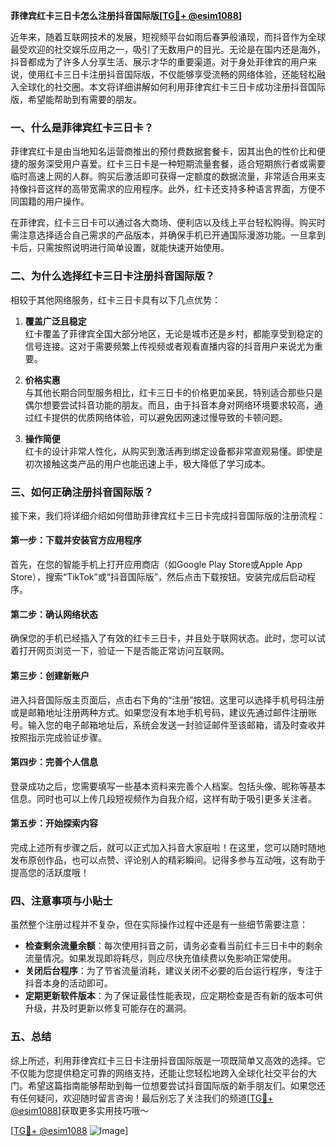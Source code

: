**菲律宾红卡三日卡怎么注册抖音国际版[[TG💪+ @esim1088](https://t.me/s/esim1088)]**

近年来，随着互联网技术的发展，短视频平台如雨后春笋般涌现，而抖音作为全球最受欢迎的社交娱乐应用之一，吸引了无数用户的目光。无论是在国内还是海外，抖音都成为了许多人分享生活、展示才华的重要渠道。对于身处菲律宾的用户来说，使用红卡三日卡注册抖音国际版，不仅能够享受流畅的网络体验，还能轻松融入全球化的社交圈。本文将详细讲解如何利用菲律宾红卡三日卡成功注册抖音国际版，希望能帮助到有需要的朋友。

### **一、什么是菲律宾红卡三日卡？**

菲律宾红卡是由当地知名运营商推出的预付费数据套餐卡，因其出色的性价比和便捷的服务深受用户喜爱。红卡三日卡是一种短期流量套餐，适合短期旅行者或需要临时高速上网的人群。购买后激活即可获得一定额度的数据流量，非常适合用来支持像抖音这样的高带宽需求的应用程序。此外，红卡还支持多种语言界面，方便不同国籍的用户操作。

在菲律宾，红卡三日卡可以通过各大商场、便利店以及线上平台轻松购得。购买时需注意选择适合自己需求的产品版本，并确保手机已开通国际漫游功能。一旦拿到卡后，只需按照说明进行简单设置，就能快速开始使用。

### **二、为什么选择红卡三日卡注册抖音国际版？**

相较于其他网络服务，红卡三日卡具有以下几点优势：

1. **覆盖广泛且稳定**  
   红卡覆盖了菲律宾全国大部分地区，无论是城市还是乡村，都能享受到稳定的信号连接。这对于需要频繁上传视频或者观看直播内容的抖音用户来说尤为重要。

2. **价格实惠**  
   与其他长期合同型服务相比，红卡三日卡的价格更加亲民，特别适合那些只是偶尔想要尝试抖音功能的朋友。而且，由于抖音本身对网络环境要求较高，通过红卡提供的优质网络体验，可以避免因网速过慢导致的卡顿问题。

3. **操作简便**  
   红卡的设计非常人性化，从购买到激活再到绑定设备都非常直观易懂。即使是初次接触这类产品的用户也能迅速上手，极大降低了学习成本。

### **三、如何正确注册抖音国际版？**

接下来，我们将详细介绍如何借助菲律宾红卡三日卡完成抖音国际版的注册流程：

#### **第一步：下载并安装官方应用程序**
首先，在您的智能手机上打开应用商店（如Google Play Store或Apple App Store），搜索“TikTok”或“抖音国际版”，然后点击下载按钮。安装完成后启动程序。

#### **第二步：确认网络状态**
确保您的手机已经插入了有效的红卡三日卡，并且处于联网状态。此时，您可以试着打开网页浏览一下，验证一下是否能正常访问互联网。

#### **第三步：创建新账户**
进入抖音国际版主页面后，点击右下角的“注册”按钮。这里可以选择手机号码注册或是邮箱地址注册两种方式。如果您没有本地手机号码，建议先通过邮件注册账号。输入您的电子邮箱地址后，系统会发送一封验证邮件至该邮箱，请及时查收并按照指示完成验证步骤。

#### **第四步：完善个人信息**
登录成功之后，您需要填写一些基本资料来完善个人档案。包括头像、昵称等基本信息。同时也可以上传几段短视频作为自我介绍，这样有助于吸引更多关注者。

#### **第五步：开始探索内容**
完成上述所有步骤之后，就可以正式加入抖音大家庭啦！在这里，您可以随时随地发布原创作品，也可以点赞、评论别人的精彩瞬间。记得多参与互动哦，这有助于提高您的活跃度哦！

### **四、注意事项与小贴士**

虽然整个注册过程并不复杂，但在实际操作过程中还是有一些细节需要注意：

- **检查剩余流量余额**：每次使用抖音之前，请务必查看当前红卡三日卡中的剩余流量情况。如果发现即将耗尽，则应尽快充值续费以免影响正常使用。
- **关闭后台程序**：为了节省流量消耗，建议关闭不必要的后台运行程序，专注于抖音本身的活动即可。
- **定期更新软件版本**：为了保证最佳性能表现，应定期检查是否有新的版本可供升级，并及时更新以修复可能存在的漏洞。

### **五、总结**

综上所述，利用菲律宾红卡三日卡注册抖音国际版是一项既简单又高效的选择。它不仅能为您提供稳定可靠的网络支持，还能让您轻松地跨入全球化社交平台的大门。希望这篇指南能够帮助到每一位想要尝试抖音国际版的新手朋友们。如果您还有任何疑问，欢迎随时留言咨询！最后别忘了关注我们的频道[[TG💪+ @esim1088](https://t.me/s/esim1088)]获取更多实用技巧哦～

[[TG💪+ @esim1088](https://t.me/s/esim1088) ![Image](https://i.postimg.cc/4NQfJmqS/Snipaste-2025-05-13-00-14-12.png)]